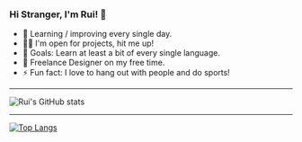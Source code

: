 ### Hi Stranger, I'm Rui! 👋

- 🌱 Learning / improving every single day.
- 👨‍💻 I'm open for projects, hit me up!
- 🥅 Goals: Learn at least a bit of every single language.
- 🌌 Freelance Designer on my free time.
- ⚡ Fun fact: I love to hang out with people and do sports!

___________________________________________________

![Rui's GitHub stats](https://github-readme-stats.vercel.app/api?username=ruipmfs&theme=dark&show_icons=true)

___________________________________________________

[![Top Langs](https://github-readme-stats.vercel.app/api/top-langs/?username=ruipmfs&theme=dark&langs_count=4)](https://github.com/anuraghazra/github-readme-stats)

<!--
I'm watching you :)
-->
